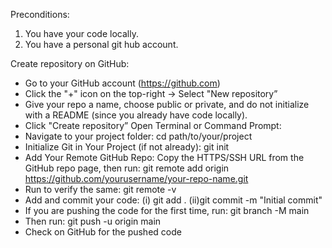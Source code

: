 Preconditions:
1. You have your code locally.
2. You have a personal git hub account.

Create repository on GitHub:
- Go to your GitHub account (https://github.com)
- Click the "+" icon on the top-right → Select "New repository”
- Give your repo a name, choose public or private, and do not initialize with a README (since you already have code locally).
- Click "Create repository”
Open Terminal or Command Prompt:
- Navigate to your project folder: cd path/to/your/project
- Initialize Git in Your Project (if not already): git init
- Add Your Remote GitHub Repo: Copy the HTTPS/SSH URL from the GitHub repo page, then run: git remote add origin https://github.com/yourusername/your-repo-name.git
- Run to verify the same: git remote -v
- Add and commit your code: (i) git add . (ii)git commit -m "Initial commit"
- If you are pushing the code for the first time, run: git branch -M main
- Then run: git push -u origin main
- Check on GitHub for the pushed code


